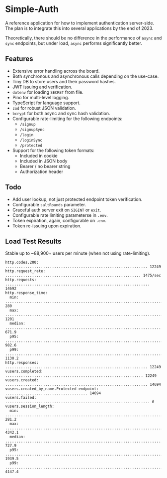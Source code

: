 # Simple-Auth

A reference application for how to implement authentication server-side. The plan is to integrate this into several applications by the end of 2023.

Theoretically, there should be no difference in the performance of `async` and `sync` endpoints, but under load, `async` performs significantly better.

## Features

- Extensive error handling across the board.
- Both synchronous and asynchronous calls depending on the use-case.
- Tiny DB to store users and their password hashes.
- JWT issuing and verification.
- `dotenv` for loading `SECRET` from file.
- Pino for multi-level logging.
- TypeScript for language support.
- `zod` for robust JSON validation.
- `bcrypt` for both async and sync hash validation.
- Configurable rate-limiting for the following endpoints:
  - `/signup`
  - `/signupSync`
  - `/login`
  - `/loginSync`
  - `/protected`
- Support for the following token formats:
  - Included in cookie
  - Included in JSON body
  - Bearer / no bearer string
  - Authorization header

## Todo

- Add user lookup, not just protected endpoint token verification.
- Configurable `saltRounds` parameter.
- Graceful auth server exit on `SIGINT` or `exit`.
- Configurable rate limiting parameterse in `.env`.
- Token expiration, again, configurable on `.env`.
- Token re-issuing upon expiration.

## Load Test Results 

Stable up to ~88,900+ users per minute (when not using rate-limiting).

```text
http.codes.200: ................................................................ 12249
http.request_rate: ............................................................. 1475/sec
http.requests: ................................................................. 14692
http.response_time:
  min: ......................................................................... 280
  max: ......................................................................... 1201
  median: ...................................................................... 671.9
  p95: ......................................................................... 982.6
  p99: ......................................................................... 1130.2
http.responses: ................................................................ 12249
vusers.completed: .............................................................. 12249
vusers.created: ................................................................ 14694
vusers.created_by_name.Protected endpoint: ..................................... 14694
vusers.failed: ................................................................. 0
vusers.session_length:
  min: ......................................................................... 281.2
  max: ......................................................................... 4342.1
  median: ...................................................................... 727.9
  p95: ......................................................................... 1939.5
  p99: ......................................................................... 4147.4
```
